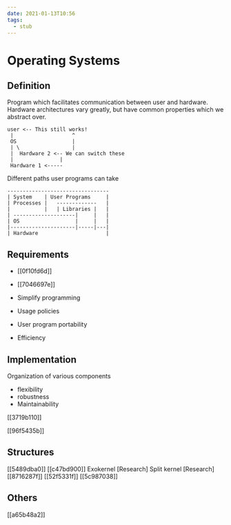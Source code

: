 ```yaml
---
date: 2021-01-13T10:56
tags: 
  - stub
---
```


# Operating Systems

## Definition

Program which facilitates communication between user and hardware. Hardware architectures vary greatly, but have common properties which we abstract over.

```
user <-- This still works!
 |                   ^
 OS                  |
 | \                 |
 |  Hardware 2 <-- We can switch these
 |               |
 Hardware 1 <-----
```

Different paths user programs can take

```
---------------------------------
| System    | User Programs     |
| Processes |   -------------   |
|           |   | Libraries |   |
| --------------------|     |   |
| OS                  |     |   |
|---------------------|-----|---|
| Hardware                      |
```

## Requirements

- [[0f10fd6d]]

- [[7046697e]] 

- Simplify programming

- Usage policies

- User program portability

- Efficiency

## Implementation

Organization of various components

- flexibility
- robustness
- Maintainability

[[3719b110]]

[[96f5435b]]

## Structures

[[5489dba0]]
[[c47bd900]]
Exokernel [Research]
Split kernel [Research]
[[8716287f]]
[[52f5331f]]
[[5c987038]]

## Others

[[a65b48a2]]
